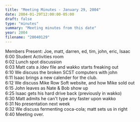 ```yaml
---
title: "Meeting Minutes - January 29, 2004"
date: 2004-01-29T12:00:00-05:00
draft: false
type: "minutes"
summary: "Meeting minutes from this date"
year: 2004
filename: "20040129"
---
```


<p>
Members Present:  Joe, matt, darren, ed, tim, john, eric, Isaac
<br>
6:00	Student Activities room <br>
6:02	Lunch spot discussion <br>
6:03	Matt cats a /dev file and wakko starts freaking out <br>
6:10	We discuss the broken SCST computers with john <br>
6:11	Isaac brings a new calender for the club. <br>
6:12	We discuss Mike Row Soft website, and how Mike sold out <br>
6:15	John leaves as Nate & Bob show up <br>
6:25    Isaac gets his hard drive back (previously in wakko) <br>
6:30	Matt admits he can't type any faster upon wakko <br>
6:31	No presentation next week <br>
6:32	We discuss fermenting coca-cola; matt sets us in right <br>
6:40	Meeting over.
